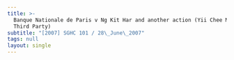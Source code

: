 ```yaml
---
title: >-
  Banque Nationale de Paris v Ng Kit Har and another action (Yii Chee Ming,
  Third Party)
subtitle: "[2007] SGHC 101 / 28\_June\_2007"
tags: null
layout: single
---
```


